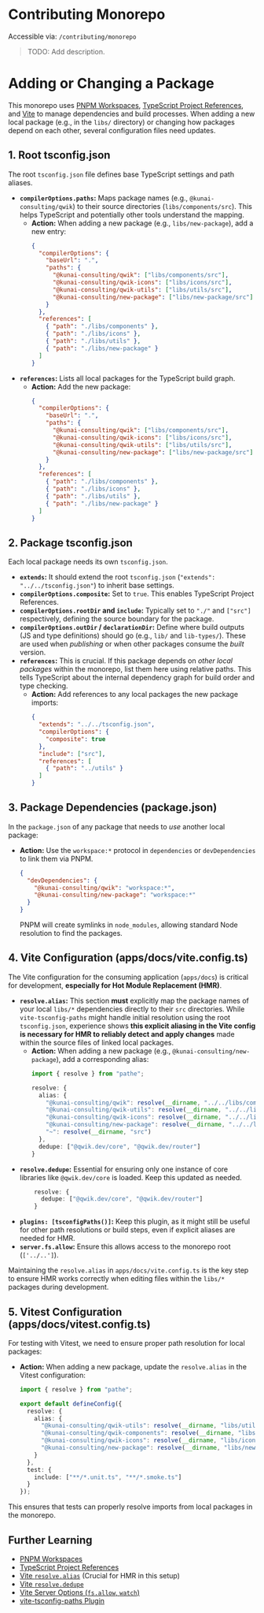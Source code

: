 # Contributing Monorepo

Accessible via: `/contributing/monorepo`

> TODO: Add description.

# Adding or Changing a Package

This monorepo uses [PNPM Workspaces](https://pnpm.io/workspaces), [TypeScript Project References](https://www.typescriptlang.org/docs/handbook/project-references.html), and [Vite](https://vitejs.dev/) to manage dependencies and build processes. When adding a new local package (e.g., in the `libs/` directory) or changing how packages depend on each other, several configuration files need updates.

## 1. Root tsconfig.json

The root `tsconfig.json` file defines base TypeScript settings and path aliases.

*   **`compilerOptions.paths`:** Maps package names (e.g., `@kunai-consulting/qwik`) to their source directories (`libs/components/src`). This helps TypeScript and potentially other tools understand the mapping.
    *   **Action:** When adding a new package (e.g., `libs/new-package`), add a new entry:
        ```json:tsconfig.json
        {
          "compilerOptions": {
            "baseUrl": ".",
            "paths": {
              "@kunai-consulting/qwik": ["libs/components/src"],
              "@kunai-consulting/qwik-icons": ["libs/icons/src"],
              "@kunai-consulting/qwik-utils": ["libs/utils/src"],
              "@kunai-consulting/new-package": ["libs/new-package/src"]
            }
          },
          "references": [
            { "path": "./libs/components" },
            { "path": "./libs/icons" },
            { "path": "./libs/utils" },
            { "path": "./libs/new-package" }
          ]
        }
        ```
*   **`references`:** Lists all local packages for the TypeScript build graph.
    *   **Action:** Add the new package:
        ```json:tsconfig.json
        {
          "compilerOptions": {
            "baseUrl": ".",
            "paths": {
              "@kunai-consulting/qwik": ["libs/components/src"],
              "@kunai-consulting/qwik-icons": ["libs/icons/src"],
              "@kunai-consulting/qwik-utils": ["libs/utils/src"],
              "@kunai-consulting/new-package": ["libs/new-package/src"]
            }
          },
          "references": [
            { "path": "./libs/components" },
            { "path": "./libs/icons" },
            { "path": "./libs/utils" },
            { "path": "./libs/new-package" }
          ]
        }
        ```

## 2. Package tsconfig.json

Each local package needs its own `tsconfig.json`.

*   **`extends`:** It should extend the root `tsconfig.json` (`"extends": "../../tsconfig.json"`) to inherit base settings.
*   **`compilerOptions.composite`:** Set to `true`. This enables TypeScript Project References.
*   **`compilerOptions.rootDir` and `include`:** Typically set to `"./"` and `["src"]` respectively, defining the source boundary for the package.
*   **`compilerOptions.outDir` / `declarationDir`:** Define where build outputs (JS and type definitions) should go (e.g., `lib/` and `lib-types/`). These are used when *publishing* or when other packages consume the *built* version.
*   **`references`:** This is crucial. If this package depends on *other local packages* within the monorepo, list them here using relative paths. This tells TypeScript about the internal dependency graph for build order and type checking.
    *   **Action:** Add references to any local packages the new package imports:
        ```json:libs/new-package/tsconfig.json
        {
          "extends": "../../tsconfig.json",
          "compilerOptions": {
            "composite": true
          },
          "include": ["src"],
          "references": [
            { "path": "../utils" }
          ]
        }
        ```

## 3. Package Dependencies (package.json)

In the `package.json` of any package that needs to *use* another local package:

*   **Action:** Use the `workspace:*` protocol in `dependencies` or `devDependencies` to link them via PNPM.
    ```json:apps/docs/package.json
    {
      "devDependencies": {
        "@kunai-consulting/qwik": "workspace:*",
        "@kunai-consulting/new-package": "workspace:*"
      }
    }
    ```
    PNPM will create symlinks in `node_modules`, allowing standard Node resolution to find the packages.

## 4. Vite Configuration (apps/docs/vite.config.ts)

The Vite configuration for the consuming application (`apps/docs`) is critical for development, **especially for Hot Module Replacement (HMR)**.

*   **`resolve.alias`:** This section **must** explicitly map the package names of your local `libs/*` dependencies directly to their `src` directories. While `vite-tsconfig-paths` might handle initial resolution using the root `tsconfig.json`, experience shows **this explicit aliasing in the Vite config is necessary for HMR to reliably detect and apply changes** made within the source files of linked local packages.
    *   **Action:** When adding a new package (e.g., `@kunai-consulting/new-package`), add a corresponding alias:
        ```typescript:apps/docs/vite.config.ts
        import { resolve } from "pathe";
        
        resolve: {
          alias: {
            "@kunai-consulting/qwik": resolve(__dirname, "../../libs/components/src"),
            "@kunai-consulting/qwik-utils": resolve(__dirname, "../../libs/utils/src"),
            "@kunai-consulting/qwik-icons": resolve(__dirname, "../../libs/icons/src"),
            "@kunai-consulting/new-package": resolve(__dirname, "../../libs/new-package/src"),
            "~": resolve(__dirname, "src")
          },
          dedupe: ["@qwik.dev/core", "@qwik.dev/router"]
        }
        ```
*   **`resolve.dedupe`:** Essential for ensuring only one instance of core libraries like `@qwik.dev/core` is loaded. Keep this updated as needed.
    ```typescript:apps/docs/vite.config.ts
        resolve: {
          dedupe: ["@qwik.dev/core", "@qwik.dev/router"]
        }
    ```
*   **`plugins: [tsconfigPaths()]`:** Keep this plugin, as it might still be useful for other path resolutions or build steps, even if explicit aliases are needed for HMR.
*   **`server.fs.allow`:** Ensure this allows access to the monorepo root (`['../..']`).

Maintaining the `resolve.alias` in `apps/docs/vite.config.ts` is the key step to ensure HMR works correctly when editing files within the `libs/*` packages during development.

## 5. Vitest Configuration (apps/docs/vitest.config.ts)
For testing with Vitest, we need to ensure proper path resolution for local packages:

*   **Action:** When adding a new package, update the `resolve.alias` in the Vitest configuration:
    ```typescript:vitest.config.ts
    import { resolve } from "pathe";
    
    export default defineConfig({
      resolve: {
        alias: {
          "@kunai-consulting/qwik-utils": resolve(__dirname, "libs/utils/src"),
          "@kunai-consulting/qwik-components": resolve(__dirname, "libs/components/src"),
          "@kunai-consulting/qwik-icons": resolve(__dirname, "libs/icons/src"),
          "@kunai-consulting/new-package": resolve(__dirname, "libs/new-package/src")
        }
      },
      test: {
        include: ["**/*.unit.ts", "**/*.smoke.ts"]
      }
    });
    ```

This ensures that tests can properly resolve imports from local packages in the monorepo.

## Further Learning

*   [PNPM Workspaces](https://pnpm.io/workspaces)
*   [TypeScript Project References](https://www.typescriptlang.org/docs/handbook/project-references.html)
*   [Vite `resolve.alias`](https://vitejs.dev/config/shared-options.html#resolve-alias) (Crucial for HMR in this setup)
*   [Vite `resolve.dedupe`](https://vitejs.dev/config/shared-options.html#resolve-dedupe)
*   [Vite Server Options (`fs.allow`, `watch`)](https://vitejs.dev/config/server-options.html)
*   [vite-tsconfig-paths Plugin](https://github.com/aleclarson/vite-tsconfig-paths)
